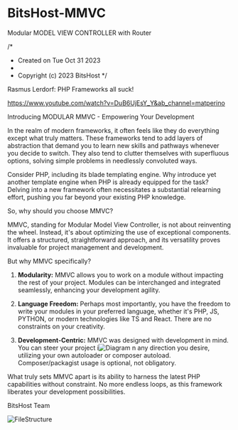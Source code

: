# BitsHost-MMVC
 Modular MODEL VIEW CONTROLLER with Router

 /*
 * Created on Tue Oct 31 2023
 *
 * Copyright (c) 2023 BitsHost
 */

Rasmus Lerdorf: PHP Frameworks all suck!

https://www.youtube.com/watch?v=DuB6UjEsY_Y&ab_channel=matperino




Introducing MODULAR MMVC - Empowering Your Development

In the realm of modern frameworks, it often feels like they do everything except what truly matters. These frameworks tend to add layers of abstraction that demand you to learn new skills and pathways whenever you decide to switch. They also tend to clutter themselves with superfluous options, solving simple problems in needlessly convoluted ways. 

Consider PHP, including its blade templating engine. Why introduce yet another template engine when PHP is already equipped for the task? Delving into a new framework often necessitates a substantial relearning effort, pushing you far beyond your existing PHP knowledge.

So, why should you choose MMVC?

MMVC, standing for Modular Model View Controller, is not about reinventing the wheel. Instead, it's about optimizing the use of exceptional components. It offers a structured, straightforward approach, and its versatility proves invaluable for project management and development.

But why MMVC specifically?

1. **Modularity:** MMVC allows you to work on a module without impacting the rest of your project. Modules can be interchanged and integrated seamlessly, enhancing your development agility.

2. **Language Freedom:** Perhaps most importantly, you have the freedom to write your modules in your preferred language, whether it's PHP, JS, PYTHON, or modern technologies like TS and React. There are no constraints on your creativity.

3. **Development-Centric:** MMVC was designed with development in mind. You can steer your project i![Diagram](https://github.com/BitsHost/BitsHost-MMVC/assets/23263143/e15ae7f8-e37e-41e3-8c0b-5eab38b6a425)
n any direction you desire, utilizing your own autoloader or composer autoload. Composer/packagist usage is optional, not obligatory.

What truly sets MMVC apart is its ability to harness the latest PHP capabilities without constraint. No more endless loops, as this framework liberates your development possibilities.


BitsHost Team


![FileStructure](https://github.com/BitsHost/BitsHost-MMVC/assets/23263143/62148f96-02b1-40ed-8f8c-663a5038f1e0)
